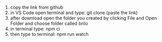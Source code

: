 1. copy the link from github
2. in VS Code open terminal and type: git clone (paste the link)
3. after download open the folder you created by clicking File and Open Folder and choose folder called brilo
4. in terminal type: npm ci
5. then type to terminal: npm run watch
